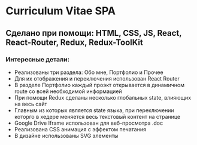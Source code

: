 # Curriculum Vitae SPA

## Сделано при помощи: HTML, CSS, JS, React, React-Router, Redux, Redux-ToolKit

### Интересные детали:

-   Реализованы три раздела: Обо мне, Портфолио и Прочее
-   Для их отображения и переключения использован React Router
-   В разделе Портфолио каждый проэкт открывается в динамичном route со всей необходимой информацией
-   При помощи Redux сделаны несколько глобальных state, влияющих на весь сайт
-   Главным из которых является state языка, при переключении которго в хедере меняется весь текстовый контент на странице
-   Google Drive Iframe использован для веб-просмотра .doc
-   Реализована CSS анимация с эффектом печатания
-   В дизайне использованы SVG элементы
